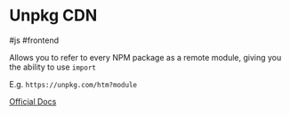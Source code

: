 # Unpkg CDN

#js #frontend

Allows you to refer to every NPM package as a remote module, giving you the ability to use `import`

E.g. `https://unpkg.com/htm?module`

[Official Docs](https://unpkg.com)

